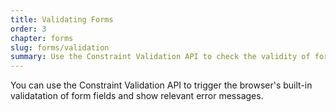 ```yaml
---
title: Validating Forms
order: 3
chapter: forms
slug: forms/validation
summary: Use the Constraint Validation API to check the validity of form fields.
---
```


You can use the Constraint Validation API to trigger the browser's built-in validatation of form fields and show relevant error messages.
